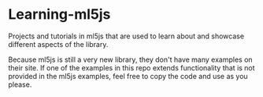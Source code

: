 # Learning-ml5js
Projects and tutorials in ml5js that are used to learn about and showcase different aspects of the library.

Because ml5js is still a very new library, they don't have many examples on their site.
If one of the examples in this repo extends functionality that is not provided in the ml5js examples, feel free to copy the code and use as you please.